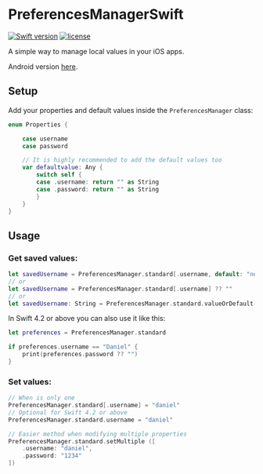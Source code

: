 # PreferencesManagerSwift

[![Swift version](https://img.shields.io/badge/Swift-4-orange.svg)](https://kotlinlang.org/)
[![license](https://img.shields.io/badge/license-MIT-blue.svg)](https://github.com/illescasDaniel/PreferencesManagerSwift/blob/master/LICENSE)

A simple way to manage local values in your iOS apps.

Android version [here](https://github.com/illescasDaniel/PreferencesManagerKT). 

Setup
-----

Add your properties and default values inside the `PreferencesManager` class:
```swift
enum Properties {

    case username
    case password

    // It is highly recommended to add the default values too    
    var defaultvalue: Any {
        switch self {
        case .username: return "" as String
        case .password: return "" as String
        }
    }
}
```
Usage
-----

### Get saved values:

```swift
let savedUsername = PreferencesManager.standard[.username, default: "none"]
// or
let savedUsername = PreferencesManager.standard[.username] ?? ""
// or
let savedUsername: String = PreferencesManager.standard.valueOrDefault(for: .username)
```

In Swift 4.2 or above you can also use it like this:

```swift
let preferences = PreferencesManager.standard

if preferences.username == "Daniel" {
    print(preferences.password ?? "")
}
```

### **Set** values:

```swift
// When is only one
PreferencesManager.standard[.username] = "daniel"
// Optional for Swift 4.2 or above
PreferencesManager.standard.username = "daniel"

// Easier method when modifying multiple properties
PreferencesManager.standard.setMultiple ([
    .username: "daniel",
    .password: "1234"
])
```